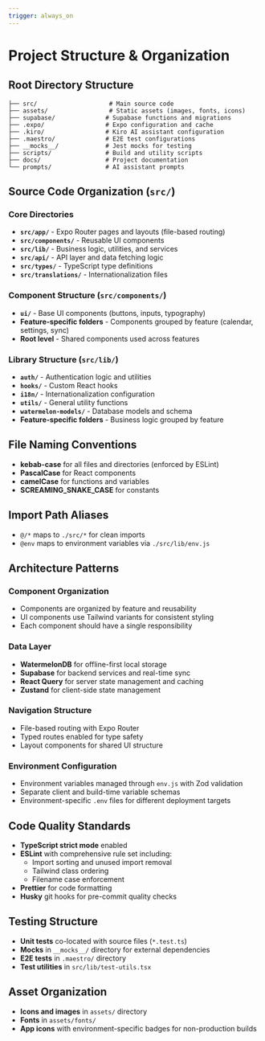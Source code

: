 ```yaml
---
trigger: always_on
---
```


# Project Structure & Organization

## Root Directory Structure

```
├── src/                    # Main source code
├── assets/                 # Static assets (images, fonts, icons)
├── supabase/              # Supabase functions and migrations
├── .expo/                 # Expo configuration and cache
├── .kiro/                 # Kiro AI assistant configuration
├── .maestro/              # E2E test configurations
├── __mocks__/             # Jest mocks for testing
├── scripts/               # Build and utility scripts
├── docs/                  # Project documentation
└── prompts/               # AI assistant prompts
```

## Source Code Organization (`src/`)

### Core Directories

- **`src/app/`** - Expo Router pages and layouts (file-based routing)
- **`src/components/`** - Reusable UI components
- **`src/lib/`** - Business logic, utilities, and services
- **`src/api/`** - API layer and data fetching logic
- **`src/types/`** - TypeScript type definitions
- **`src/translations/`** - Internationalization files

### Component Structure (`src/components/`)

- **`ui/`** - Base UI components (buttons, inputs, typography)
- **Feature-specific folders** - Components grouped by feature (calendar, settings, sync)
- **Root level** - Shared components used across features

### Library Structure (`src/lib/`)

- **`auth/`** - Authentication logic and utilities
- **`hooks/`** - Custom React hooks
- **`i18n/`** - Internationalization configuration
- **`utils/`** - General utility functions
- **`watermelon-models/`** - Database models and schema
- **Feature-specific folders** - Business logic grouped by feature

## File Naming Conventions

- **kebab-case** for all files and directories (enforced by ESLint)
- **PascalCase** for React components
- **camelCase** for functions and variables
- **SCREAMING_SNAKE_CASE** for constants

## Import Path Aliases

- `@/*` maps to `./src/*` for clean imports
- `@env` maps to environment variables via `./src/lib/env.js`

## Architecture Patterns

### Component Organization

- Components are organized by feature and reusability
- UI components use Tailwind variants for consistent styling
- Each component should have a single responsibility

### Data Layer

- **WatermelonDB** for offline-first local storage
- **Supabase** for backend services and real-time sync
- **React Query** for server state management and caching
- **Zustand** for client-side state management

### Navigation Structure

- File-based routing with Expo Router
- Typed routes enabled for type safety
- Layout components for shared UI structure

### Environment Configuration

- Environment variables managed through `env.js` with Zod validation
- Separate client and build-time variable schemas
- Environment-specific `.env` files for different deployment targets

## Code Quality Standards

- **TypeScript strict mode** enabled
- **ESLint** with comprehensive rule set including:
  - Import sorting and unused import removal
  - Tailwind class ordering
  - Filename case enforcement
- **Prettier** for code formatting
- **Husky** git hooks for pre-commit quality checks

## Testing Structure

- **Unit tests** co-located with source files (`*.test.ts`)
- **Mocks** in `__mocks__/` directory for external dependencies
- **E2E tests** in `.maestro/` directory
- **Test utilities** in `src/lib/test-utils.tsx`

## Asset Organization

- **Icons and images** in `assets/` directory
- **Fonts** in `assets/fonts/`
- **App icons** with environment-specific badges for non-production builds
